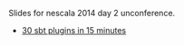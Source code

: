 Slides for nescala 2014 day 2 unconference.

- [30 sbt plugins in 15 minutes](http://eed3si9n.com/30sbt_plugins_in_15min/)
